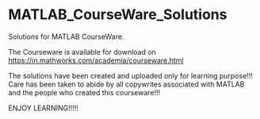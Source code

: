 # MATLAB_CourseWare_Solutions
Solutions for MATLAB CourseWare.

The Courseware is available for download on 
https://in.mathworks.com/academia/courseware.html

The solutions have been created and uploaded only for learning purpose!!!
Care has been taken to abide by all copywrites associated with MATLAB and the people who created this courseware!!!

ENJOY LEARNING!!!!!

